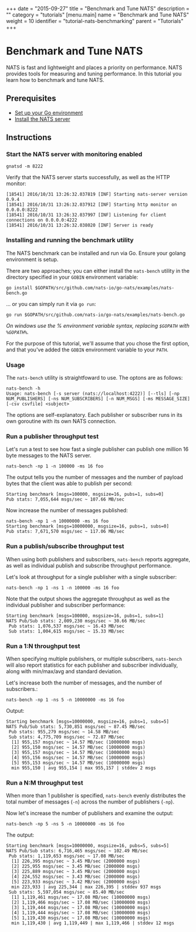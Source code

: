 +++
date = "2015-09-27"
title = "Benchmark and Tune NATS"
description = ""
category = "tutorials"
[menu.main]
  name = "Benchmark and Tune NATS"
  weight = 10
  identifier = "tutorial-nats-benchmarking"
  parent = "Tutorials"
+++

# Benchmark and Tune NATS

NATS is fast and lightweight and places a priority on performance. NATS provides tools for measuring and tuning performance. In this tutorial you learn how to benchmark and tune NATS.

## Prerequisites

- [Set up your Go environment](/documentation/tutorials/go-install/)
- [Install the NATS server](/documentation/tutorials/gnatsd-install/)

## Instructions

### Start the NATS server with monitoring enabled

```
gnatsd -m 8222
```

Verify that the NATS server starts successfully, as well as the HTTP monitor:

```
[18541] 2016/10/31 13:26:32.037819 [INF] Starting nats-server version 0.9.4
[18541] 2016/10/31 13:26:32.037912 [INF] Starting http monitor on 0.0.0.0:8222
[18541] 2016/10/31 13:26:32.037997 [INF] Listening for client connections on 0.0.0.0:4222
[18541] 2016/10/31 13:26:32.038020 [INF] Server is ready
```

### Installing and running the benchmark utility 

The NATS benchmark can be installed and run via Go.  Ensure your golang environment is setup.

There are two approaches; you can either install the `nats-bench` utility in the directory specified in your `GOBIN` environment variable:
```
go install $GOPATH/src/github.com/nats-io/go-nats/examples/nats-bench.go
```

... or you can simply run it via `go run`:

```
go run $GOPATH/src/github.com/nats-io/go-nats/examples/nats-bench.go
```

*On windows use the % environment variable syntax, replacing `$GOPATH` with `%GOPATH%`.*

For the purpose of this tutorial, we'll assume that you chose the first option, and that you've added the `GOBIN` environment variable to your `PATH`. 

### Usage

The `nats-bench` utility is straightfoward to use. The optons are as follows:

```
nats-bench -h
Usage: nats-bench [-s server (nats://localhost:4222)] [--tls] [-np NUM_PUBLISHERS] [-ns NUM_SUBSCRIBERS] [-n NUM_MSGS] [-ms MESSAGE_SIZE] [-csv csvfile] <subject>
```

The options are self-explanatory. Each publisher or subscriber runs in its own goroutine with its own NATS connection.

### Run a publisher throughput test

Let's run a test to see how fast a single publisher can publish one million 16 byte messages to the NATS server.

```
nats-bench -np 1 -n 100000 -ms 16 foo
```

The output tells you the number of messages and the number of payload bytes that the client was able to publish per second:

```
Starting benchmark [msgs=100000, msgsize=16, pubs=1, subs=0]
Pub stats: 7,055,644 msgs/sec ~ 107.66 MB/sec
```

Now increase the number of messages published:

```
nats-bench -np 1 -n 10000000 -ms 16 foo
Starting benchmark [msgs=10000000, msgsize=16, pubs=1, subs=0]
Pub stats: 7,671,570 msgs/sec ~ 117.06 MB/sec
```

### Run a publish/subscribe throughput test

When using both publishers and subscribers, `nats-bench` reports aggregate, as well as individual publish and subscribe throughput performance.

Let's look at throughput for a single publisher with a single subscriber:

```
nats-bench -np 1 -ns 1 -n 100000 -ms 16 foo
```

Note that the output shows the aggregate throughput as well as the individual publisher and subscriber performance:

```
Starting benchmark [msgs=100000, msgsize=16, pubs=1, subs=1]
NATS Pub/Sub stats: 2,009,230 msgs/sec ~ 30.66 MB/sec
 Pub stats: 1,076,537 msgs/sec ~ 16.43 MB/sec
 Sub stats: 1,004,615 msgs/sec ~ 15.33 MB/sec
 ```

### Run a 1:N throughput test

When specifying multiple publishers, or multiple subscribers, `nats-bench` will also report statistics for each publisher and subscriber individually, along with min/max/avg and standard deviation.

Let's increase both the number of messages, and the number of subscribers.:

```
nats-bench -np 1 -ns 5 -n 10000000 -ms 16 foo
```

Output:

```
Starting benchmark [msgs=10000000, msgsize=16, pubs=1, subs=5]
NATS Pub/Sub stats: 5,730,851 msgs/sec ~ 87.45 MB/sec
 Pub stats: 955,279 msgs/sec ~ 14.58 MB/sec
 Sub stats: 4,775,709 msgs/sec ~ 72.87 MB/sec
  [1] 955,157 msgs/sec ~ 14.57 MB/sec (10000000 msgs)
  [2] 955,150 msgs/sec ~ 14.57 MB/sec (10000000 msgs)
  [3] 955,157 msgs/sec ~ 14.57 MB/sec (10000000 msgs)
  [4] 955,156 msgs/sec ~ 14.57 MB/sec (10000000 msgs)
  [5] 955,153 msgs/sec ~ 14.57 MB/sec (10000000 msgs)
  min 955,150 | avg 955,154 | max 955,157 | stddev 2 msgs
```

### Run a N:M throughput test

When more than 1 publisher is specified, `nats-bench` evenly distributes the total number of  messages (`-n`) across the number of publishers (`-np`). 

Now let's increase the number of publishers and examine the output:

```
nats-bench -np 5 -ns 5 -n 10000000 -ms 16 foo
```

The output:

```
Starting benchmark [msgs=10000000, msgsize=16, pubs=5, subs=5]
NATS Pub/Sub stats: 6,716,465 msgs/sec ~ 102.49 MB/sec
 Pub stats: 1,119,653 msgs/sec ~ 17.08 MB/sec
  [1] 226,395 msgs/sec ~ 3.45 MB/sec (2000000 msgs)
  [2] 225,955 msgs/sec ~ 3.45 MB/sec (2000000 msgs)
  [3] 225,889 msgs/sec ~ 3.45 MB/sec (2000000 msgs)
  [4] 224,552 msgs/sec ~ 3.43 MB/sec (2000000 msgs)
  [5] 223,933 msgs/sec ~ 3.42 MB/sec (2000000 msgs)
  min 223,933 | avg 225,344 | max 226,395 | stddev 937 msgs
 Sub stats: 5,597,054 msgs/sec ~ 85.40 MB/sec
  [1] 1,119,461 msgs/sec ~ 17.08 MB/sec (10000000 msgs)
  [2] 1,119,466 msgs/sec ~ 17.08 MB/sec (10000000 msgs)
  [3] 1,119,444 msgs/sec ~ 17.08 MB/sec (10000000 msgs)
  [4] 1,119,444 msgs/sec ~ 17.08 MB/sec (10000000 msgs)
  [5] 1,119,430 msgs/sec ~ 17.08 MB/sec (10000000 msgs)
  min 1,119,430 | avg 1,119,449 | max 1,119,466 | stddev 12 msgs
  ```

